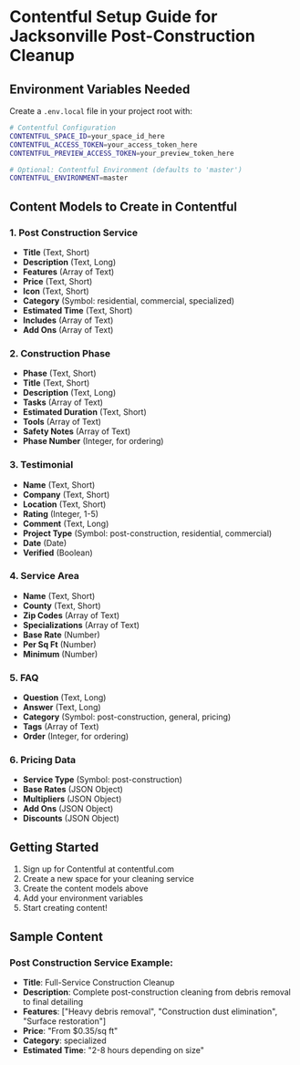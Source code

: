 # Contentful Setup Guide for Jacksonville Post-Construction Cleanup

## Environment Variables Needed

Create a `.env.local` file in your project root with:

```bash
# Contentful Configuration
CONTENTFUL_SPACE_ID=your_space_id_here
CONTENTFUL_ACCESS_TOKEN=your_access_token_here
CONTENTFUL_PREVIEW_ACCESS_TOKEN=your_preview_token_here

# Optional: Contentful Environment (defaults to 'master')
CONTENTFUL_ENVIRONMENT=master
```

## Content Models to Create in Contentful

### 1. Post Construction Service
- **Title** (Text, Short)
- **Description** (Text, Long)
- **Features** (Array of Text)
- **Price** (Text, Short)
- **Icon** (Text, Short)
- **Category** (Symbol: residential, commercial, specialized)
- **Estimated Time** (Text, Short)
- **Includes** (Array of Text)
- **Add Ons** (Array of Text)

### 2. Construction Phase
- **Phase** (Text, Short)
- **Title** (Text, Short)
- **Description** (Text, Long)
- **Tasks** (Array of Text)
- **Estimated Duration** (Text, Short)
- **Tools** (Array of Text)
- **Safety Notes** (Array of Text)
- **Phase Number** (Integer, for ordering)

### 3. Testimonial
- **Name** (Text, Short)
- **Company** (Text, Short)
- **Location** (Text, Short)
- **Rating** (Integer, 1-5)
- **Comment** (Text, Long)
- **Project Type** (Symbol: post-construction, residential, commercial)
- **Date** (Date)
- **Verified** (Boolean)

### 4. Service Area
- **Name** (Text, Short)
- **County** (Text, Short)
- **Zip Codes** (Array of Text)
- **Specializations** (Array of Text)
- **Base Rate** (Number)
- **Per Sq Ft** (Number)
- **Minimum** (Number)

### 5. FAQ
- **Question** (Text, Long)
- **Answer** (Text, Long)
- **Category** (Symbol: post-construction, general, pricing)
- **Tags** (Array of Text)
- **Order** (Integer, for ordering)

### 6. Pricing Data
- **Service Type** (Symbol: post-construction)
- **Base Rates** (JSON Object)
- **Multipliers** (JSON Object)
- **Add Ons** (JSON Object)
- **Discounts** (JSON Object)

## Getting Started

1. Sign up for Contentful at contentful.com
2. Create a new space for your cleaning service
3. Create the content models above
4. Add your environment variables
5. Start creating content!

## Sample Content

### Post Construction Service Example:
- **Title**: Full-Service Construction Cleanup
- **Description**: Complete post-construction cleaning from debris removal to final detailing
- **Features**: ["Heavy debris removal", "Construction dust elimination", "Surface restoration"]
- **Price**: "From $0.35/sq ft"
- **Category**: specialized
- **Estimated Time**: "2-8 hours depending on size"






